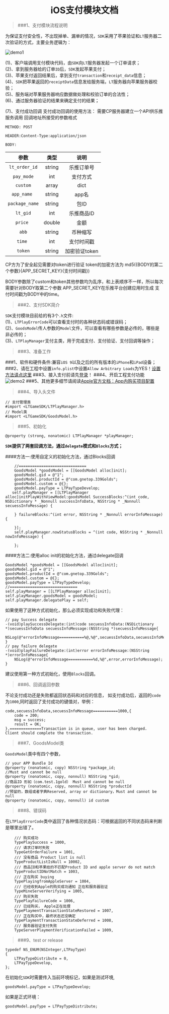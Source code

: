 <center><H1>iOS支付模块文档</h1></center>



>###1、支付模块流程说明

 为保证支付安全性，不出现掉单、漏单的情况，`SDK`采用了苹果验证和`LT`服务器二次验证的方式，主要业务逻辑为：
 
 ![demo1](https://github.com/dengfeng520/LTSDKDocument/blob/master/demo1.png?raw=true)

 
(1)、客户端调用支付模块代码，由`SDK`向`LT`服务器发起一个订单请求；<br>
(2)、拿到服务器给的订单`ID`后，`SDK`发起苹果支付；<br>
(3)、苹果支付返回结果后，拿到支付`transaction`和`receipt_data`信息；<br>
(4)、`SDK`把苹果返回的`receiptData`信息发给服务端，`LT`服务器向苹果服务器校验；<br>
(5)、服务端对苹果服务器响应数据做处理和校验订单的合法性；<br>
(6)、通过服务器验证的结果来确定支付的结果；<br>

(7)、支付成功回调
支付成功回调的使用方法：需要CP服务器建立一个API供乐推服务调用回调地址所接受的参数格式

`METHOD: POST`

`HEADER:Content-Type:application/json`

`BODY:`

|参数 | 类型    |  说明|
| :-------------:|:-------------:| :-----:|
|`lt_order_id` | string     | 乐推订单号 |
|`pay_mode`  | int | 支付方式 |
|`custom`| array | dict|自定义数据|
|`app_name `|string |app名|
|`package_name`|string|包ID|
|`lt_gid`|int|乐推商品ID|
|`price `|double|金额|
|`abb`|string|币种缩写|
|`time `|int |支付时间戳|
|`token`|string|加密验证token|

CP方为了安全起见需要对token进行验证token的加密方法为md5({BODY的第二个参数}{APP_SECRET_KEY}{支付时间戳})BODY参数除了custom和token其他参数均为乱序，和上表顺序不一样，所以每次需要针对BODY取第二个参数APP_SECRET_KEY在乐推平台创建应用时生成支付时间戳为BODY中的time。



>###2、支付SDK简介

`SDK`支付模块目前给的有3个`.h`文件:<br>
(1)、`LTPlayErrorCode`可以查看支付时的各种状态码或错误码；<br>
(2)、`GoodsModel`传人参数的`Model`文件，可以查看有哪些参数是必传的，哪些是非必传的；<br>
(3)、`LTPlayManager`支付主类，用于完成支付、支付验证、支付回调等操作；

>###3、准备工作

###1、软件和硬件条件:兼容`iOS 9`以及之后的所有版本的`iPhone`和`iPad`设备；
###2、请在工程中设置`info.plist`中设置`Allow Arbitrary Loads`为YES！[设置方法请点这里](https://stackoverflow.com/questions/31254725/transport-security-has-blocked-a-cleartext-http)
###3、接入支付前请先[登录](https://dengfeng520.github.io/LTSDKDocument/LTGameSDK%E7%99%BB%E5%BD%95%E6%96%87%E6%A1%A3.html)！
###4、开启工程支付功能
![demo2](https://github.com/dengfeng520/LTSDKDocument/blob/master/demo2.jpeg?raw=true)
###5、其他更多细节请阅读[Apple官方文档：App内购买项目配置](https://help.apple.com/app-store-connect/#/devb57be10e7)

>###4、导入头文件

```
// 支付管理类
#import <LTGameSDK/LTPlayManager.h>
// Model类
#import <LTGameSDK/GoodsModel.h>
```
>###5、初始化


```
@property (strong, nonatomic) LTPlayManager *playManager;

```
**`SDK`提供了两套回调方法，通过`delegate`模式和`Blocks`方式；**

####方法一:使用自定义的初始化方法，通过Blocks回调

```
    //==============================
    GoodsModel *goodsModel = [[GoodsModel alloc]init];
    goodsModel.gid = @"1";
    goodsModel.productId = @"com.gnetop.339Golds";
    goodsModel.custom = @{};
    goodsModel.payType = LTPayTypeDevelop;
   self.playManager = [[LTPlayManager alloc]initPlayWithViewModel:goodsModel SuccessBlocks:^(int code, NSDictionary * _Nonnull successInfoData, NSString * _Nonnull secuessInfoMessage) {

    } failureBlocks:^(int error, NSString * _Nonnull errorInfoMessage) {

    }];
    self.playManager.nowStatusBlocks = ^(int code, NSString * _Nonnull nowInfoMessage) {
        
    };  
```
####方法二:使用alloc init的初始化方法，通过delegate回调

```
GoodsModel *goodsModel = [[GoodsModel alloc]init];
goodsModel.gid = @"1";
goodsModel.productId = @"com.gnetop.339Golds";
goodsModel.custom = @{};
goodsModel.payType = LTPayTypeDevelop;
//==============================
self.playManager = [[LTPlayManager alloc]init];
self.playManager.goodsModel = goodsModel;
self.playManager.delegatePlay = self;
```

如果使用了这种方式初始化，那么必须实现成功和失败代理：

```
// pay Success delegate
-(void)playSuccessDelegate:(int)code secuessInfoData:(NSDictionary *)secuessInfoData secuessInfoMessage:(NSString *)secuessInfoMessage{
    NSLog(@"errorInfoMessage===========%@,%@",secuessInfoData,secuessInfoMessage);
}
// pay failure delegate
-(void)playFailureDelegate:(int)error errorInfoMessage:(NSString *)errorInfoMessage{
    NSLog(@"errorInfoMessage===========%d,%@",error,errorInfoMessage);
}

```

建议使用第一种方式初始化，使用`Blocks`回调。

>###6、回调返回参数

不论支付成功还是失败都返回状态码和对应的信息，
如支付成功后，返回的`code`为`1000`,同时返回了支付成功的键值对，举例：

```
code,secuessInfoData,secuessInfoMessage===========1000,{
    code = 200;
    msg = success;
    result = OK;
},==============Transaction is in queue, user has been charged.  Client should complete the transaction.
```

>###7、GoodsModel类

`GoodsModel`类中有四个参数，

```
// your APP Bundle Id
@property (nonatomic, copy) NSString *package_id;
//Must and cannot be null
@property (nonatomic, copy, nonnull) NSString *gid;
//商品ID 形如（com.test.1gold） Must and cannot be null
@property (nonatomic, copy, nonnull) NSString *productId
//预留的，数组或者字典Reserved, array or dictionary，Must and cannot be null
@property (nonatomic, copy, nonnull) id custom
```

>###8、错误码

在`LTPlayErrorCode`类中返回了各种情况状态码：可根据返回的不同状态码来判断是哪里出错了。

```
    /// 购买成功
    TypePlaySuccess = 1000,
    /// 请求订单时失败
    TypeGetOrderFailure = 1001,
    /// 没有商品 Product list is null
    TypeProductListIsNull = 10002,
    /// 商品ID和苹果给的不匹配Product ID and apple server do not match
    TypeProductIDNotMatch = 1003,
    /// 正在购买 buying
    TypePlayingfromAppleServer = 1004,
    /// 已经收到Apple的购买成功通知 正在和服务器验证
    TypeMineServerVerifying = 1005,
    /// 购买失败
    TypePlayFailureCode = 1006,
    /// 已经购买， Apple正在处理
    TypePlaymentTransactionStateRestored = 1007,
    /// 正在购买中，最终状态还没确定
    TypePlaymentTransactionStateDeferred = 1008,
    /// 服务器验证支付失败
    TypeServerPlaymentVerificationFailed = 1009,

```

>###9、test or release

```
typedef NS_ENUM(NSInteger,LTPayType)
{
    LTPayTypeDistribute = 0,
    LTPayTypeDevelop,
};
```
在初始化`SDK`时需要传入当前环境标记，如果是测试环境,

```
goodsModel.payType = LTPayTypeDevelop;
```

如果是正式环境：

```
goodsModel.payType = LTPayTypeDistribute;
```
